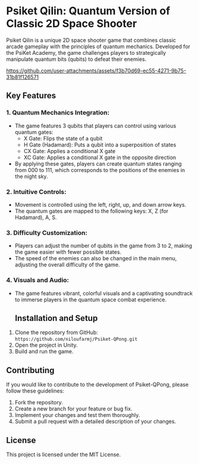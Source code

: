 # Psiket Qilin: Quantum Version of Classic 2D Space Shooter

Psiket Qilin is a unique 2D space shooter game that combines classic
arcade gameplay with the principles of quantum mechanics. Developed for
the PsiKet Academy, the game challenges players to strategically
manipulate quantum bits (qubits) to defeat their enemies.



https://github.com/user-attachments/assets/f3b70d69-ec55-4271-9b75-31b81f126571



## Key Features

### 1. Quantum Mechanics Integration:

- The game features 3 qubits that players can control using
  various quantum gates:
  - X Gate: Flips the state of a qubit
  - H Gate (Hadamard): Puts a qubit into a superposition of
    states
  - CX Gate: Applies a conditional X gate
  - XC Gate: Applies a conditional X gate in the opposite
    direction
- By applying these gates, players can create quantum states
  ranging from 000 to 111, which corresponds to the positions of
  the enemies in the night sky.

### 2. Intuitive Controls:

- Movement is controlled using the left, right, up, and down arrow
  keys.
- The quantum gates are mapped to the following keys: X, Z (for
  Hadamard), A, S.

### 3. Difficulty Customization:

- Players can adjust the number of qubits in the game from 3 to 2,
  making the game easier with fewer possible states.
- The speed of the enemies can also be changed in the main menu,
  adjusting the overall difficulty of the game.

### 4. Visuals and Audio:

- The game features vibrant, colorful visuals and a captivating
  soundtrack to immerse players in the quantum space combat
  experience.

  ## Installation and Setup

1. Clone the repository from GitHub: `https://github.com/niloufarmj/Psiket-QPong.git`
2. Open the project in Unity.
3. Build and run the game.

## Contributing

If you would like to contribute to the development of Psiket-QPong, please follow these guidelines:

1. Fork the repository.
2. Create a new branch for your feature or bug fix.
3. Implement your changes and test them thoroughly.
4. Submit a pull request with a detailed description of your changes.

## License

This project is licensed under the MIT License.
